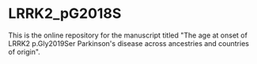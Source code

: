 # LRRK2_pG2018S
This is the online repository for the manuscript titled "The age at onset of LRRK2 p.Gly2019Ser Parkinson's disease across ancestries and countries of origin".
